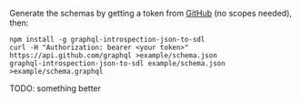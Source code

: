Generate the schemas by getting a token from [GitHub](https://github.com/settings/tokens/new) (no scopes needed), then:
```
npm install -g graphql-introspection-json-to-sdl
curl -H "Authorization: bearer <your token>" https://api.github.com/graphql >example/schema.json
graphql-introspection-json-to-sdl example/schema.json >example/schema.graphql
```
TODO: something better
